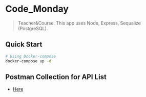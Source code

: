 # Code_Monday

> Teacher&Course. This app uses Node, Express, Sequalize (PostgreSQL).

## Quick Start

``` bash
# Using Docker-compose
docker-compose up -d

```
## Postman Collection for API List
- [Here](Postman-Collection/Teacher-Course.postman_collection.json)

